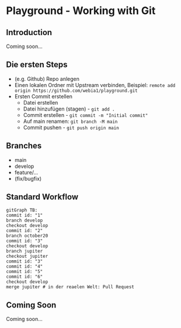 # Playground - Working with Git

## Introduction

Coming soon...

## Die ersten Steps

- (e.g. Github) Repo anlegen
- Einen lokalen Ordner mit Upstream verbinden, Beispiel: `remote add origin https://github.com/webia1/playground.git`
- Ersten Commit erstellen
  - Datei erstellen
  - Datei hinzufügen (stagen) - `git add .`
  - Commit erstellen - `git commit -m "Initial commit"`
  - Auf main renamen: `git branch -M main`
  - Commit pushen - `git push origin main`

## Branches

- main
- develop
- feature/...
- (fix/bugfix)

## Standard Workflow

```mermaid
gitGraph TB:
commit id: "1"
branch develop
checkout develop
commit id: "2"
branch october20
commit id: "3"
checkout develop
branch jupiter
checkout jupiter
commit id: "3"
commit id: "4"
commit id: "5"
commit id: "6"
checkout develop
merge jupiter # in der reaelen Welt: Pull Request
```

## Coming Soon

Coming soon...
